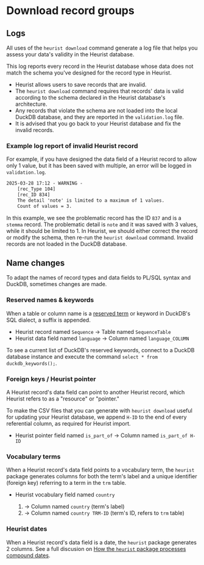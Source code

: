 # Download record groups

## Logs

All uses of the `heurist download` command generate a log file that helps you assess your data's validity in the Heurist database.

This log reports every record in the Heurist database whose data does not match the schema you've designed for the record type in Heurist.

- Heurist allows users to save records that are invalid.
- The `heurist download` command requires that records' data is valid according to the schema declared in the Heurist database's architecture.
- Any records that violate the schema are not loaded into the local DuckDB database, and they are reported in the `validation.log` file.
- It is advised that you go back to your Heurist database and fix the invalid records.

### Example log report of invalid Heurist record

For example, if you have designed the data field of a Heurist record to allow only 1 value, but it has been saved with multiple, an error will be logged in `validation.log`.

```txt
2025-03-28 17:12 - WARNING -
    [rec_Type 104]
    [rec_ID 834]
    The detail 'note' is limited to a maximum of 1 values.
    Count of values = 3.
```

In this example, we see the problematic record has the ID `837` and is a `stemma` record. The problematic detail is `note` and it was saved with 3 values, while it should be limited to 1. In Heurist, we should either correct the record or modify the schema, then re-run the `heurist download` command. Invalid records are not loaded in the DuckDB database.

## Name changes

To adapt the names of record types and data fields to PL/SQL syntax and DuckDB, sometimes changes are made.

### Reserved names & keywords

When a table or column name is a [reserved term](https://en.wikipedia.org/wiki/List_of_SQL_reserved_words) or keyword in DuckDB's SQL dialect, a suffix is appended.

- Heurist record named `Sequence` &rarr; Table named `SequenceTable`
- Heurist data field named `language` &rarr; Column named `language_COLUMN`

To see a current list of DuckDB's reserved keywords, connect to a DuckDB database instance and execute the command  `select * from duckdb_keywords();`.

### Foreign keys / Heurist pointer

A Heurist record's data field can point to another Heurist record, which Heurist refers to as a "resource" or "pointer."

To make the CSV files that you can generate with `heurist download` useful for updating your Heurist database, we append `H-ID` to the end of every referential column, as required for Heurist import.

- Heurist pointer field named `is_part_of` -> Column named `is_part_of H-ID`

### Vocabulary terms

When a Heurist record's data field points to a vocabulary term, the `heurist` package generates columns for both the term's label and a unique identifier (foreign key) referring to a term in the `trm` table.

- Heurist vocabulary field named `country`

    1. &rarr; Column named `country` (term's label)
    2. &rarr; Column named `country TRM-ID` (term's ID, refers to `trm` table)

### Heurist dates

When a Heurist record's data field is a date, the `heurist` package generates 2 columns. See a full discusion on [How the `heurist` package processes compound dates](./date_validation.md#how-the-heurist-package-processes-compound-dates).

